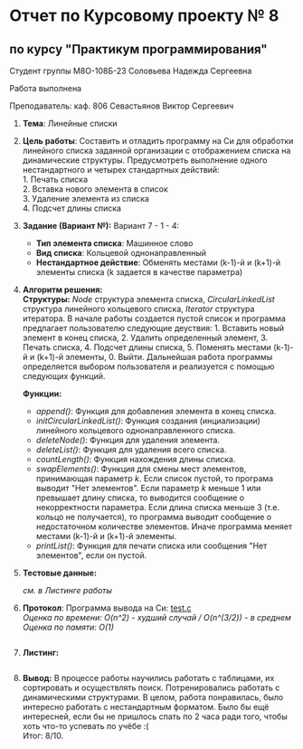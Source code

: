 # Отчет по Курсовому проекту № 8
## по курсу "Практикум программирования"

Студент группы М8О-108Б-23 Соловьева Надежда Сергеевна

Работа выполнена 

Преподаватель: каф. 806 Севастьянов Виктор Сергеевич

1. **Тема**: Линейные списки  
2. **Цель работы**: Составить и отладить программу на Си для обработки линейного списка заданной организации с отображением списка на динамические структуры. Предусмотреть выполнение одного нестандартного и четырех стандартных действий:   
       1. Печать списка  
       2. Вставка нового элемента в список  
       3. Удаление элемента из списка    
       4. Подсчет длины списка    
4. **Задание (Вариант №):** Вариант 7 - 1 - 4:  
     * **Тип элемента списка**: Машинное слово  
     * **Вид списка**: Кольцевой однонаправленный
     * **Нестандартное действие**: Обменять местами (k-1)-й и (k+1)-й элементы списка (k задается в качестве параметра)  
5. **Алгоритм решения:**  
     **Структуры:** *Node* структура элемента списка, *CircularLinkedList* структура линейного кольцевого списка, *Iterator* структура итератора.
     В начале работы создается пустой список и программа предлагает пользователю следующие деуствия: 1. Вставить новый элемент в конец списка, 2. Удалить определенный элемент, 3. Печать списка, 4. Подсчет длины списка, 5. Поменять местами (k-1)-й и (k+1)-й элементы, 0. Выйти. Дальнейшая работа программы определяется выбором пользователя и реализуется с помощью следующих функций.  

     **Функции:**
     * *append()*: Функция для добавления элемента в конец списка.
     * *initCircularLinkedList()*: Функция создания (инциализации) линейного кольцевого однонаправленного списка.
     * *deleteNode()*: Функция для удаления элемента.  
     * *deleteList()*: Функция для удаления всего списка.  
     * *countLength()*: Функция нахождения длины списка.
     * *swapElements()*:  Функция для смены мест элементов, принимающая параметр *k*. Если список пустой, то програма выводит "Нет элементов". Если параметр *k* меньше 1 или превышает длину списка, то выводится сообщение о некорректности параметра. Если длина списка меньше 3 (т.е. кольцо не получается), то программа выводит сообщение о недостаточном количестве элементов. Иначе программа меняет местами (k-1)-й и (k+1)-й элементы.  
     * *printList()*: Функция для печати списка или сообщения "Нет элементов", если он пустой.   
      
7. **Тестовые данные:**  

    *см. в Листинге работы*  

8. **Протокол**:
    Программа вывода на Си: [test.c](/test.c)  
   *Оценка по времени: O(n^2) - худший случай / O(n^(3/2)) - в среднем*  
   *Оценка по памяти: O(1)* 
  ```
 
  ```
 
7. **Листинг:**
```

```
8. **Вывод:** В процессе работы научились работать с таблицами, их сортировать и осуществлять поиск. Потренировались работать с динамическими структурами. В целом, работа понравилась, было интересно работать с нестандартным форматом. Было бы ещё интересней, если бы не пришлось спать по 2 часа ради того, чтобы хоть что-то успевать по учёбе :(  
Итог: 8/10.   

